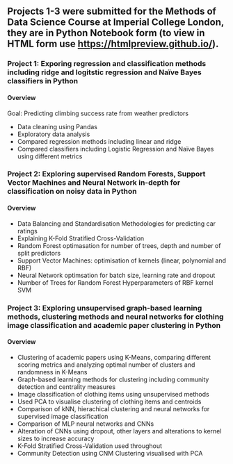 
## Projects 1-3 were submitted for the Methods of Data Science Course at Imperial College London, they are in Python Notebook form (to view in HTML form use https://htmlpreview.github.io/).

### Project 1: Exporing regression and classification methods including ridge and logitstic regression and Naïve Bayes classifiers in Python
#### Overview
Goal: Predicting climbing success rate from weather predictors
* Data cleaning using Pandas
* Exploratory data analysis
* Compared regression methods including linear and ridge
* Compared classifiers including Logistic Regression and Naïve Bayes using different metrics
	
### Project 2: Exploring supervised Random Forests, Support Vector Machines and Neural Network in-depth for classification on noisy data in Python
#### Overview
* Data Balancing and Standardisation Methodologies for predicting car ratings
* Explaining K-Fold Stratified Cross-Validation
* Random Forest optimasation for number of trees, depth and number of split predictors
* Support Vector Machines: optimisation of kernels (linear, polynomial and RBF)
* Neural Network optimsation for batch size, learning rate and dropout
* Number of Trees for Random Forest	Hyperparameters of RBF kernel SVM
	

### Project 3: Exploring unsupervised graph-based learning methods, clustering methods and neural networks for clothing image classification and academic paper clustering in Python

#### Overview

* Clustering of academic papers using K-Means, comparing different scoring metrics and analyzing optimal number of clusters and randomness in K-Means
* Graph-based learning methods for clustering including community detection and centrality measures
* Image classification of clothing items using unsupervised methods
* Used PCA to visualise clustering of clothing items and centroids
* Comparison of kNN, hierachical clustering and neural networks for supervised image classification
* Comparison of MLP neural networks and CNNs
* Alteration of CNNs using dropout, other layers and alterations to kernel sizes to increase accuracy
* K-Fold Stratified Cross-Validation used throughout
* Community Detection using CNM	Clustering visualised with PCA
